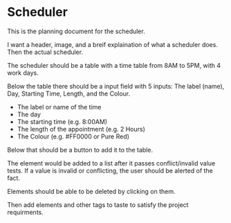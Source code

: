 # Scheduler

This is the planning document for the scheduler.

I want a header, image, and a breif explaination of what a scheduler does. Then the actual scheduler. 

The scheduler should be a table with a time table from 8AM to 5PM, with 4 work days.

Below the table there should be a input field with 5 inputs: The label (name), Day, Starting Time, Length, and the Colour. 

- The label or name of the time
- The day
- The starting time (e.g. 8:00AM)
- The length of the appointment (e.g. 2 Hours)
- The Colour (e.g. #FF0000 or Pure Red)

Below that should be a button to add it to the table.

The element would be added to a list after it passes conflict/invalid value tests.
If a value is invalid or conflicting, the user should be alerted of the fact.

Elements should be able to be deleted by clicking on them.

Then add elements and other tags to taste to satisfy the project requirments.

